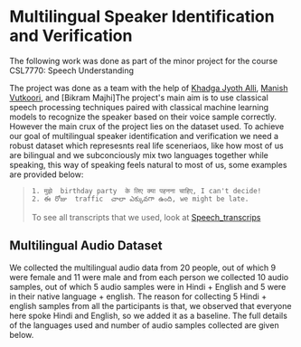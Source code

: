 # Multilingual Speaker Identification and Verification

The following work was done as part of the minor project for the course CSL7770: Speech Understanding

The project was done as a team with the help of [Khadga Jyoth Alli](https://github.com/KhadgaA), [Manish Vutkoori](https://github.com/ManishHyd), and [Bikram Majhi]The project's main aim is to use classical speech processing techniques paired with classical machine learning models to recognize the speaker based on their voice sample correctly. However the main crux of the project lies on the dataset used. To achieve our goal of multilingual speaker identification and verification we need a robust dataset which represesnts real life sceneriaos, like how most of us are bilingual and we subconciously mix two languages together while speaking, this way of speaking feels natural to most of us, some examples are provided below:

> ```
> 1. मुझे  birthday party  के लिए क्या पहनना चाहिए, I can't decide!
> 2. ఈ రోజు  traffic  చాలా ఎక్కువగా ఉంది, we might be late.
>
> ```
>
> To see all transcripts that we used, look at [Speech_transcrips](./speech_minor1_transcripts.md)

## Multilingual Audio Dataset

We collected the multilingual audio data from 20 people, out of which 9 were female and 11 were male and from each person we collected 10 audio samples, out of which 5 audio samples were in Hindi + English and 5 were in their native language + english. The reason for collecting 5 Hindi + english samples from all the participants is that, we observed that everyone here spoke Hindi and English, so we added it as a baseline. The full details of the languages used and number of audio samples collected are given below.
